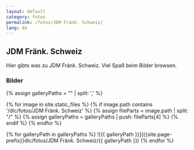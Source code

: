 ```yaml
---
layout: default
category: fotos
permalink: /fotos/JDM Fränk. Schweiz/
lang: de
---
```


## JDM Fränk. Schweiz

Hier gibts was zu JDM Fränk. Schweiz. Viel Spaß beim Bilder browsen.

### Bilder
{% assign galleryPaths = "" | split: ',' %}

{% for image in site.static_files %}
{% if image.path contains '/dlc/fotos/JDM Fränk. Schweiz' %}
        {% assign fileParts = image.path | split: "/" %}
        {% assign galleryPaths = galleryPaths | push: fileParts[4] %}
{% endif %}
{% endfor %}

{% for galleryPath in galleryPaths %}
![{{ galleryPath }}]({{site.page-prefix}}dlc/fotos/JDM Fränk. Schweiz/{{ galleryPath }})
{% endfor %}
